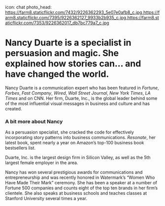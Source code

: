 icon: chat
photo_head: https://farm8.staticflickr.com/7432/9226362293_5e07e0afb8_c.jpg,https://farm8.staticflickr.com/7395/9226362127_9933b2b935_c.jpg,https://farm8.staticflickr.com/7353/9226362017_db7bc779a7_c.jpg

# Nancy Duarte is a specialist in persuasion and magic. She explained how stories can… and have changed the world. 

<div class="zig-zags_blue"></div>

Nancy Duarte is a communication expert who has been featured in *Fortune*, *Forbes*, *Fast Company*, *Wired*, *Wall Street Journal*, *New York Times*, *LA Times* and on CNN. Her firm, Duarte, Inc., is the global leader behind some of the most influential visual messages in business and culture and has created.

<div class="line-canvas"></div>

### A bit more about Nancy

As a persuasion specialist, she cracked the code for effectively incorporating story patterns into business communications. *Resonate*, her latest book, spent nearly a year on Amazon’s top-100 business book bestsellers list.

Duarte, Inc. is the largest design firm in Silicon Valley, as well as the 5th largest female employer in the area.

Nancy has won several prestigious awards for communications and entrepreneurship and was recently honored in Watermark’s “Women Who Have Made Their Mark” ceremony. She has been a speaker at a number of Fortune 500 companies and counts eight of the top ten brands in her firm’s clientele. She also speaks at business schools and teaches classes at Stanford University several times a year.
